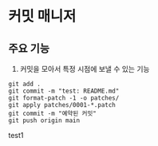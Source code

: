 # 커밋 매니저

## 주요 기능
1. 커밋을 모아서 특정 시점에 보낼 수 있는 기능

```
git add .
git commit -m "test: README.md"
git format-patch -1 -o patches/
git apply patches/0001-*.patch
git commit -m "예약된 커밋"
git push origin main
```


test1

